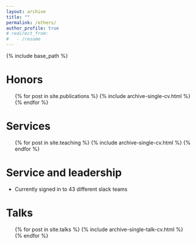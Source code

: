 ```yaml
---
layout: archive
title: ""
permalink: /others/
author_profile: true
# redirect_from:
#   - /resume
---
```


{% include base_path %}

Honors
======
  <ul>{% for post in site.publications %}
    {% include archive-single-cv.html %}
  {% endfor %}</ul>
  
Services
======
  <ul>{% for post in site.teaching %}
    {% include archive-single-cv.html %}
  {% endfor %}</ul>
  
Service and leadership
======
* Currently signed in to 43 different slack teams

Talks
======
  <ul>{% for post in site.talks %}
    {% include archive-single-talk-cv.html %}
  {% endfor %}</ul>